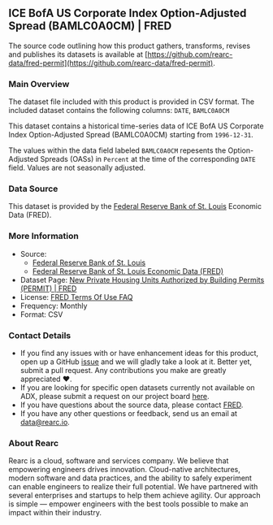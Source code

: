 ## ICE BofA US Corporate Index Option-Adjusted Spread (BAMLC0A0CM)	 | FRED

The source code outlining how this product gathers, transforms, revises and publishes its datasets is available at [https://github.com/rearc-data/fred-permit](https://github.com/rearc-data/fred-permit).

### Main Overview
The dataset file included with this product is provided in CSV format. The included dataset contains the following columns: 
`DATE`, `BAMLC0A0CM`

This dataset contains a historical time-series data of ICE BofA US Corporate Index Option-Adjusted Spread (BAMLC0A0CM) starting from `1996-12-31`. 
 
The values within the data field labeled `BAMLC0A0CM` repesents the Option-Adjusted Spreads (OASs) in `Percent` at the time of the corresponding `DATE` field. Values are not seasonally adjusted.

### Data Source
This dataset is provided by the [Federal Reserve Bank of St. Louis](https://fred.stlouisfed.org/) Economic Data (FRED). 

### More Information
- Source: 
  - [Federal Reserve Bank of St. Louis](https://www.stlouisfed.org)
  - [Federal Reserve Bank of St. Louis Economic Data (FRED)](https://fred.stlouisfed.org/)
- Dataset Page: [New Private Housing Units Authorized by Building Permits (PERMIT) | FRED](https://fred.stlouisfed.org/series/BAMLC0A0CM)
- License: [FRED Terms Of Use FAQ](https://fred.stlouisfed.org/legal/)
- Frequency: Monthly
- Format: CSV

### Contact Details
- If you find any issues with or have enhancement ideas for this product, open up a GitHub [issue](https://github.com/rearc-data/fred-permit/issues) and we will gladly take a look at it. Better yet, submit a pull request. Any contributions you make are greatly appreciated :heart:.
- If you are looking for specific open datasets currently not available on ADX, please submit a request on our project board [here](https://github.com/orgs/rearc-data/projects/1).
- If you have questions about the source data, please contact [FRED](https://fred.stlouisfed.org/contactus/).
- If you have any other questions or feedback, send us an email at data@rearc.io.

### About Rearc
Rearc is a cloud, software and services company. We believe that empowering engineers drives innovation. Cloud-native architectures, modern software and data practices, and the ability to safely experiment can enable engineers to realize their full potential. We have partnered with several enterprises and startups to help them achieve agility. Our approach is simple — empower engineers with the best tools possible to make an impact within their industry.
